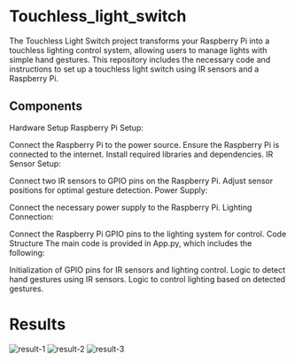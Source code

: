 # Touchless_light_switch
The Touchless Light Switch project transforms your Raspberry Pi into a touchless lighting control system, allowing users to manage lights with simple hand gestures. This repository includes the necessary code and instructions to set up a touchless light switch using IR sensors and a Raspberry Pi.


## Components
Hardware Setup
Raspberry Pi Setup:

Connect the Raspberry Pi to the power source.
Ensure the Raspberry Pi is connected to the internet.
Install required libraries and dependencies.
IR Sensor Setup:

Connect two IR sensors to GPIO pins on the Raspberry Pi.
Adjust sensor positions for optimal gesture detection.
Power Supply:

Connect the necessary power supply to the Raspberry Pi.
Lighting Connection:

Connect the Raspberry Pi GPIO pins to the lighting system for control.
Code Structure
The main code is provided in App.py, which includes the following:

Initialization of GPIO pins for IR sensors and lighting control.
Logic to detect hand gestures using IR sensors.
Logic to control lighting based on detected gestures.

# Results

![result-1](https://github.com/nirajccs1999/Touchless_light_switch/assets/121447767/a2f0e897-4647-490b-915f-2d99288c72a2)
![result-2](https://github.com/nirajccs1999/Touchless_light_switch/assets/121447767/c49a303b-a788-4b47-b2c1-9bd6192c9210)
![result-3](https://github.com/nirajccs1999/Touchless_light_switch/assets/121447767/65be0e2c-978a-47ea-9d59-7a0690bdd5b9)

